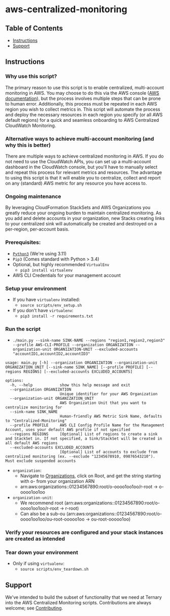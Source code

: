 # aws-centralized-monitoring

## Table of Contents
- [Instructions](#instructions)
- [Support](#support)

## Instructions
### Why use this script?
The primary reason to use this script is to enable centralized, multi-account monitoring in AWS. You may choose to do this via the AWS console ([AWS documentation](https://aws.amazon.com/blogs/aws/new-amazon-cloudwatch-cross-account-observability/)), but the process involves multiple steps that can be prone to human error. Additionally, this process must be repeated in each AWS region you wish to collect metrics in. This script will automate the process and deploy the necessary resources in each region you specify (or all AWS default regions) for a quick and seamless onboarding to AWS Centralized CloudWatch Monitoring.

### Alternative ways to achieve multi-account monitoring (and why this is better)
There are multiple ways to achieve centralized monitoring in AWS. If you do not need to use the CloudWatch APIs, you can set up a
multi-account dashboard in the CloudWatch console, but you'll have to manually select and repeat this process for relevant metrics and resources. The advantage to using this script is that it will enable you to centralize, collect and report on any (standard) AWS metric for any resource you have access to.

### Ongoing maintenance
By leveraging CloudFormation StackSets and AWS Organizations you greatly reduce your ongoing burden to maintain centralized monitoring. As you add and delete accounts in your organization, new Stacks creating links to your centralized sink will automatically be created and destroyed on a per-region, per-account basis.

### Prerequisites:
- [`Python3`](https://www.python.org/downloads/) (We're using 3.11)
- `Pip3` (Comes standard with Python > 3.4)
- Optional, but highly recommended `VirtualEnv`
  - `pip3 install virtualenv`
- AWS CLI Credentials for your management account

### Setup your environment
- If you have `virtualenv` installed:
  - `source scripts/env_setup.sh`
- If you don't have `virtualenv`:
  - `pip3 install -r requirements.txt`

### Run the script
- `./main.py --sink-name SINK-NAME --regions "region1,region2,region3" --profile AWS-CLI-PROFILE --organization ORGANIZATION --organization-unit ORGANIZATION-UNIT --excluded-accounts "accountID1,accountID2,accountID3"`
```
usage: main.py [-h] --organization ORGANIZATION --organization-unit ORGANIZATION_UNIT [--sink-name SINK_NAME] [--profile PROFILE] [--regions REGIONS] [--excluded-accounts EXCLUDED_ACCOUNTS]

options:
  -h, --help            show this help message and exit
  --organization ORGANIZATION
                        Unique identifier for your AWS Organization
  --organization-unit ORGANIZATION_UNIT
                        AWS Organization Unit that you want to centralize monitoring for
  --sink-name SINK_NAME
                        Human-friendly AWS Metric Sink Name, defaults to "Centralized-Monitoring"
  --profile PROFILE     AWS CLI Config Profile Name for the Management Account, uses your default AWS profile if not specified
  --regions REGIONS     [Optional] List of regions to create a sink and StackSet in. If not specified, a Sink/StackSet will be created in all default AWS regions
  --excluded-accounts EXCLUDED_ACCOUNTS
                        [Optional] List of accounts to exclude from centralized monitoring (ex. --exclude "12345678910, 09876543210"). Must exclude suspended accounts
```
- `organization`:
  - Navigate to [Organizations](https://us-east-1.console.aws.amazon.com/organizations/v2/home/accounts), click on Root, and get the string starting with o- from your organization ARN
  - arn:aws:organizations::01234567890:root/o-oooo1oo1oo/r-root -> o-oooo1oo1oo
- `organization-unit`:
  - We recommend root (arn:aws:organizations::01234567890:root/o-oooo1oo1oo/r-root -> r-root)
  - Can also be a sub-ou (arn:aws:organizations::01234567890:root/o-oooo1oo1oo/ou-root-ooooo1oo -> ou-root-ooooo1oo)

### Verify your resources are configured and your stack instances are created as intended

### Tear down your environment
- Only if using `virtualenv`: 
  - `source scripts/env_teardown.sh`

## Support

We've intended to build the subset of functionality that we need at Ternary into the AWS Centralized Monitoring scripts. Contributions are always welcome; see [Contributing](contributing.md).